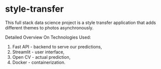 # style-transfer
This full stack data science project is a style transfer application that adds different themes to photos asynchronously.

Detailed Overview On Technologies Used:
1. Fast API - backend to serve our predictions,
2. Streamlit - user interface,
3. Open CV - actual prediction,
4. Docker - containerization.
